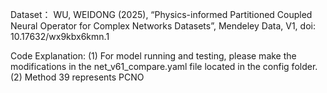 Dataset：
WU, WEIDONG (2025), “Physics-informed Partitioned Coupled Neural Operator for Complex Networks Datasets”, Mendeley Data, V1, doi: 10.17632/wx9kbx6kmn.1


Code Explanation:
(1) For model running and testing, please make the modifications in the net_v61_compare.yaml file located in the config folder.
(2) Method 39 represents PCNO
